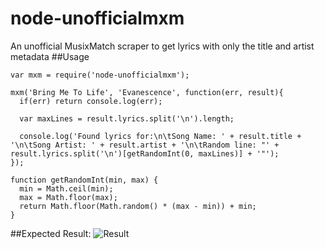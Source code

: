 # node-unofficialmxm
An unofficial MusixMatch scraper to get lyrics with only the title and artist metadata
##Usage
```
var mxm = require('node-unofficialmxm');

mxm('Bring Me To Life', 'Evanescence', function(err, result){
  if(err) return console.log(err);
  
  var maxLines = result.lyrics.split('\n').length;
  
  console.log('Found lyrics for:\n\tSong Name: ' + result.title + '\n\tSong Artist: ' + result.artist + '\n\tRandom line: "' + result.lyrics.split('\n')[getRandomInt(0, maxLines)] + '"');
});

function getRandomInt(min, max) {
  min = Math.ceil(min);
  max = Math.floor(max);
  return Math.floor(Math.random() * (max - min)) + min;
}

```

##Expected Result:
![Result](https://cloud.githubusercontent.com/assets/4623599/18055152/a2a8b10e-6dfe-11e6-99a6-b35d0a9c4c4d.png)

